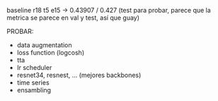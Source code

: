 baseline r18 t5 e15 -> 0.43907 / 0.427 (test para probar, parece que la metrica se parece en val y test, así que guay)

PROBAR:

- data augmentation
- loss function (logcosh)
- tta
- lr scheduler
- resnet34, resnest, ... (mejores backbones)
- time series
- ensambling
